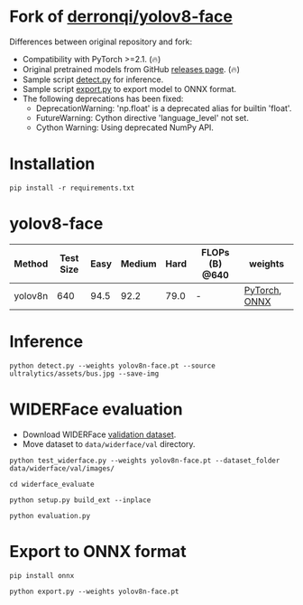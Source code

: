 # Fork of [derronqi/yolov8-face](https://github.com/derronqi/yolov8-face)

Differences between original repository and fork:

* Compatibility with PyTorch >=2.1. (🔥)
* Original pretrained models from GitHub [releases page](https://github.com/clibdev/yolov8-face/releases). (🔥)
* Sample script [detect.py](detect.py) for inference.
* Sample script [export.py](export.py) to export model to ONNX format.
* The following deprecations has been fixed:
  * DeprecationWarning: 'np.float' is a deprecated alias for builtin 'float'.
  * FutureWarning: Cython directive 'language_level' not set.
  * Cython Warning: Using deprecated NumPy API.

# Installation

```shell
pip install -r requirements.txt
```

# yolov8-face

| Method  | Test Size | Easy | Medium | Hard | FLOPs (B) @640 | weights                                                                                                                                                                               |
|---------|-----------|------|--------|------|----------------|---------------------------------------------------------------------------------------------------------------------------------------------------------------------------------------|
| yolov8n | 640       | 94.5 | 92.2   | 79.0 | -              | [PyTorch](https://github.com/clibdev/yolov8-face/releases/latest/download/yolov8n-face.pt), [ONNX](https://github.com/clibdev/yolov8-face/releases/latest/download/yolov8n-face.onnx) |

# Inference

```shell
python detect.py --weights yolov8n-face.pt --source ultralytics/assets/bus.jpg --save-img
```

# WIDERFace evaluation

* Download WIDERFace [validation dataset](https://drive.google.com/file/d/1GUCogbp16PMGa39thoMMeWxp7Rp5oM8Q/view).
* Move dataset to `data/widerface/val` directory.

```shell
python test_widerface.py --weights yolov8n-face.pt --dataset_folder data/widerface/val/images/
```
```shell
cd widerface_evaluate
```
```shell
python setup.py build_ext --inplace
```
```shell
python evaluation.py
```

# Export to ONNX format

```shell
pip install onnx
```
```shell
python export.py --weights yolov8n-face.pt
```
